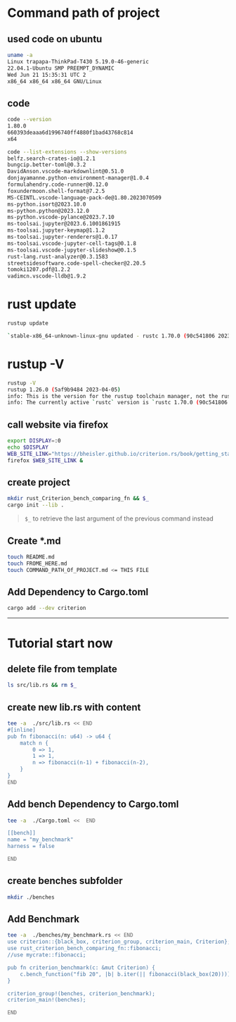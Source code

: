 
# Command path of project

## used code on ubuntu

```bash
uname -a
Linux trapapa-ThinkPad-T430 5.19.0-46-generic 
22.04.1-Ubuntu SMP PREEMPT_DYNAMIC 
Wed Jun 21 15:35:31 UTC 2 
x86_64 x86_64 x86_64 GNU/Linux

```

## code

```bash
code --version
1.80.0
660393deaaa6d1996740ff4880f1bad43768c814
x64

code --list-extensions --show-versions
belfz.search-crates-io@1.2.1
bungcip.better-toml@0.3.2
DavidAnson.vscode-markdownlint@0.51.0
donjayamanne.python-environment-manager@1.0.4
formulahendry.code-runner@0.12.0
foxundermoon.shell-format@7.2.5
MS-CEINTL.vscode-language-pack-de@1.80.2023070509
ms-python.isort@2023.10.0
ms-python.python@2023.12.0
ms-python.vscode-pylance@2023.7.10
ms-toolsai.jupyter@2023.6.1001861915
ms-toolsai.jupyter-keymap@1.1.2
ms-toolsai.jupyter-renderers@1.0.17
ms-toolsai.vscode-jupyter-cell-tags@0.1.8
ms-toolsai.vscode-jupyter-slideshow@0.1.5
rust-lang.rust-analyzer@0.3.1583
streetsidesoftware.code-spell-checker@2.20.5
tomoki1207.pdf@1.2.2
vadimcn.vscode-lldb@1.9.2
```

# rust update

```bash
rustup update

`stable-x86_64-unknown-linux-gnu updated - rustc 1.70.0 (90c541806 2023-05-31) (from rustc 1.69.0 (84c898d65 2023-04-16))``
```

# rustup -V

```bash
rustup -V
rustup 1.26.0 (5af9b9484 2023-04-05)
info: This is the version for the rustup toolchain manager, not the rustc compiler.
info: The currently active `rustc` version is `rustc 1.70.0 (90c541806 2023-05-31)`
```

## call website via firefox

```bash
export DISPLAY=:0
echo $DISPLAY
WEB_SITE_LINK="https://bheisler.github.io/criterion.rs/book/getting_started.html#getting-started"
firefox $WEB_SITE_LINK &
```

## create project

```bash
mkdir rust_Criterion_bench_comparing_fn && $_
cargo init --lib .
```

> ``` $_ ``` to retrieve the last argument of the previous command instead

## Create *.md

```bash
touch README.md
touch FROME_HERE.md
touch COMMAND_PATH_Of_PROJECT.md <= THIS FILE
```

## Add Dependency to Cargo.toml

```bash
cargo add --dev criterion
```

---

# Tutorial start now

## delete file from template

```bash
ls src/lib.rs && rm $_
```

## create new lib.rs with content

```bash
tee -a  ./src/lib.rs << END 
#[inline]
pub fn fibonacci(n: u64) -> u64 {
    match n {
        0 => 1,
        1 => 1,
        n => fibonacci(n-1) + fibonacci(n-2),
    }
}
END
```

## Add bench Dependency to Cargo.toml

```bash
tee -a  ./Cargo.toml <<  END 

[[bench]]
name = "my_benchmark"
harness = false

END
```

## create benches subfolder

```bash
mkdir ./benches
```

## Add Benchmark

```bash
tee -a  ./benches/my_benchmark.rs << END
use criterion::{black_box, criterion_group, criterion_main, Criterion};
use rust_criterion_bench_comparing_fn::fibonacci;
//use mycrate::fibonacci;

pub fn criterion_benchmark(c: &mut Criterion) {
    c.bench_function("fib 20", |b| b.iter(|| fibonacci(black_box(20))));
}

criterion_group!(benches, criterion_benchmark);
criterion_main!(benches);

END
```
